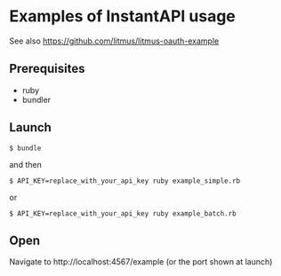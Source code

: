 # Examples of InstantAPI usage

See also https://github.com/litmus/litmus-oauth-example

## Prerequisites

- ruby
- bundler

## Launch

```
$ bundle
```

and then

```
$ API_KEY=replace_with_your_api_key ruby example_simple.rb
```

or

```
$ API_KEY=replace_with_your_api_key ruby example_batch.rb
```


## Open

Navigate to http://localhost:4567/example (or the port shown at launch)

